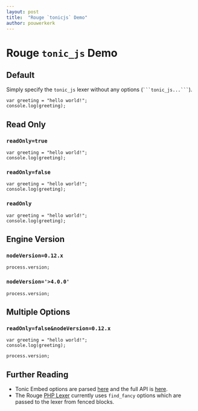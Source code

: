 ```yaml
---
layout: post
title:  "Rouge `tonicjs` Demo"
author: pouwerkerk
---
```


# Rouge `tonic_js` Demo

## Default

Simply specify the `tonic_js` lexer without any options (` ```tonic_js...``` `).

```tonic_js
var greeting = "hello world!";
console.log(greeting);
```

## Read Only

### `readOnly=true`

```tonic_js?readOnly=true
var greeting = "hello world!";
console.log(greeting);
```

### `readOnly=false`

```tonic_js?readOnly=1
var greeting = "hello world!";
console.log(greeting);
```

### `readOnly`

```tonic_js?readOnly
var greeting = "hello world!";
console.log(greeting);
```

## Engine Version

### `nodeVersion=0.12.x`

```tonic_js?nodeVersion=0.12.x
process.version;
```

### `nodeVersion='>4.0.0'`

```tonic_js?nodeVersion=>4.0.0
process.version;
```

## Multiple Options

### `readOnly=false&nodeVersion=0.12.x`

```tonic_js?readOnly=false&nodeVersion=0.12.x
var greeting = "hello world!";
console.log(greeting);

process.version;
```

## Further Reading
* Tonic Embed options are parsed [here](https://github.com/njudah/tonic/blob/8f13dfd0959b1caf4a10ba59e1ab8b2c69b9cbf7/app/components/embed.js#L71-L72) and the full API is [here](https://tonicdev.com/docs/embed).
* The Rouge [PHP Lexer](https://github.com/jneen/rouge/blob/master/lib/rouge/lexers/php.rb) currently uses `find_fancy` options which are passed to the lexer from fenced blocks.

